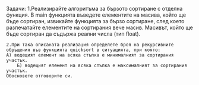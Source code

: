 Задачи:
	1.Реализирайте алгоритъма за бързото сортиране с отделна функция. В main функцията въведете елементите на масива, 
    който ще бъде сортиран, извикайте функцията за бързо сортиране, след което разпечатайте елементите на сортирания
    вече масив. Масивът, който ще бъде сортиран да съдържа реални числа (тип float).

	2.При така описаната реализация определете броя на рекурсивните обръщения във функцията quicksort в ситуацията, при която:
    А) водещият елемент на всяка стъпка е минималният за сортирания участък.
		Б) водещият елемент на всяка стъпка е максималният за сортирания участък.
    Обосновете отговорите си.
